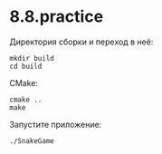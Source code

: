 # 8.8.practice
Директория сборки и переход в неё:
```
mkdir build
cd build
```
CMake:
```
cmake ..
make
```
Запустите приложение:
```
./SnakeGame
```

